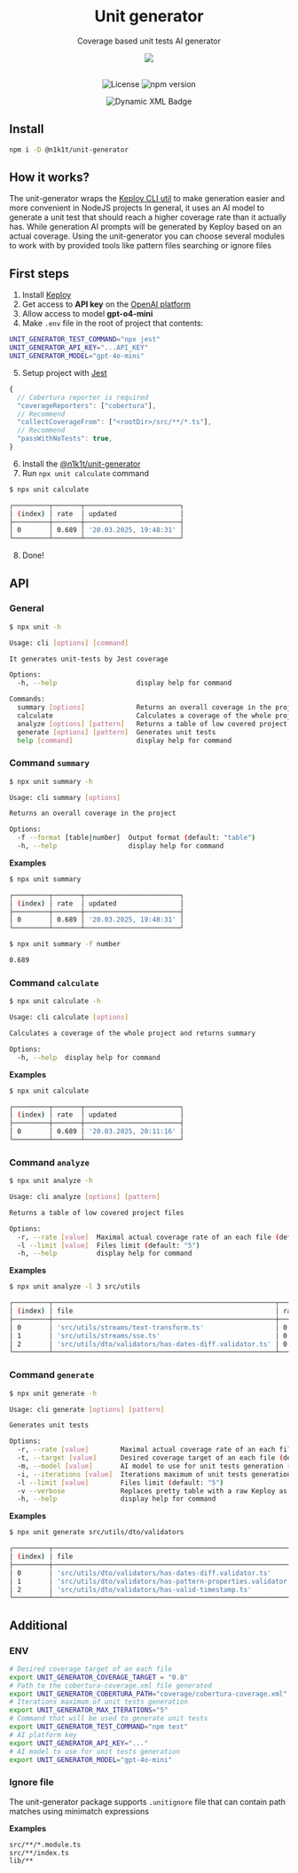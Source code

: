 <div align='center'>
  <h1>Unit generator</h1>
  <p>Coverage based unit tests AI generator</p>

  <img src="https://raw.githubusercontent.com/n1k1t/unit-generator/refs/heads/master/images/preview.png?raw=true" />

  <br />
  <br />

  ![License](https://img.shields.io/badge/License-MIT-yellow.svg)
  ![npm version](https://badge.fury.io/js/@n1k1t%2Funit-generator.svg)

  ![Dynamic XML Badge](https://img.shields.io/badge/dynamic/xml?url=https%3A%2F%2Fgithub.com%2Fn1k1t%2Funit-generator%2Fblob%2Fmaster%2Fcoverage%2Fcobertura-coverage.xml%3Fraw%3Dtrue&query=round(%2Fcoverage%2F%40line-rate%20*%201000)%20div%201000&label=coverage)
</div>

## Install

```bash
npm i -D @n1k1t/unit-generator
```

## How it works?

The unit-generator wraps the [Keploy CLI util](https://keploy.io/docs/running-keploy/unit-test-generator/) to make generation easier and more convenient in NodeJS projects
In general, it uses an AI model to generate a unit test that should reach a higher coverage rate than it actually has. While generation AI prompts will be generated by Keploy based on an actual coverage. Using the unit-generator you can choose several modules to work with by provided tools like pattern files searching or ignore files

## First steps

1. Install [Keploy](https://keploy.io/docs/server/installation/)
2. Get access to **API key** on the [OpenAI platform](https://platform.openai.com/)
3. Allow access to model **gpt-o4-mini**
4. Make `.env` file in the root of project that contents:
```bash
UNIT_GENERATOR_TEST_COMMAND="npx jest"
UNIT_GENERATOR_API_KEY="...API_KEY"
UNIT_GENERATOR_MODEL="gpt-4o-mini"
```
5. Setup project with [Jest](https://www.npmjs.com/package/jest)
```js
{
  // Cobertura reporter is required
  "coverageReporters": ["cobertura"],
  // Recommend
  "collectCoverageFrom": ["<rootDir>/src/**/*.ts"],
  // Recommend
  "passWithNoTests": true,
}
```
6. Install the [@n1k1t/unit-generator](#install)
7. Run `npx unit calculate` command
```bash
$ npx unit calculate

┌─────────┬───────┬────────────────────────┐
│ (index) │ rate  │ updated                │
├─────────┼───────┼────────────────────────┤
│ 0       │ 0.689 │ '20.03.2025, 19:48:31' │
└─────────┴───────┴────────────────────────┘
```
8. Done!

## API

### General

```bash
$ npx unit -h

Usage: cli [options] [command]

It generates unit-tests by Jest coverage

Options:
  -h, --help                    display help for command

Commands:
  summary [options]             Returns an overall coverage in the project
  calculate                     Calculates a coverage of the whole project and returns summary
  analyze [options] [pattern]   Returns a table of low covered project files
  generate [options] [pattern]  Generates unit tests
  help [command]                display help for command
```

###  Command `summary`

```bash
$ npx unit summary -h

Usage: cli summary [options]

Returns an overall coverage in the project

Options:
  -f --format [table|number]  Output format (default: "table")
  -h, --help                  display help for command
```

**Examples**

```bash
$ npx unit summary

┌─────────┬───────┬────────────────────────┐
│ (index) │ rate  │ updated                │
├─────────┼───────┼────────────────────────┤
│ 0       │ 0.689 │ '20.03.2025, 19:48:31' │
└─────────┴───────┴────────────────────────┘
```

```bash
$ npx unit summary -f number

0.689
```

###  Command `calculate`

```bash
$ npx unit calculate -h

Usage: cli calculate [options]

Calculates a coverage of the whole project and returns summary

Options:
  -h, --help  display help for command
```

**Examples**

```bash
$ npx unit calculate

┌─────────┬───────┬────────────────────────┐
│ (index) │ rate  │ updated                │
├─────────┼───────┼────────────────────────┤
│ 0       │ 0.689 │ '20.03.2025, 20:11:16' │
└─────────┴───────┴────────────────────────┘
```

###  Command `analyze`

```bash
$ npx unit analyze -h

Usage: cli analyze [options] [pattern]

Returns a table of low covered project files

Options:
  -r, --rate [value]  Maximal actual coverage rate of an each file (default: "0.8")
  -l --limit [value]  Files limit (default: "5")
  -h, --help          display help for command
```

**Examples**

```bash
$ npx unit analyze -l 3 src/utils

┌─────────┬────────────────────────────────────────────────────────┬───────┐
│ (index) │ file                                                   │ rate  │
├─────────┼────────────────────────────────────────────────────────┼───────┤
│ 0       │ 'src/utils/streams/text-transform.ts'                  │ 0.107 │
│ 1       │ 'src/utils/streams/sse.ts'                             │ 0.316 │
│ 2       │ 'src/utils/dto/validators/has-dates-diff.validator.ts' │ 0.421 │
└─────────┴────────────────────────────────────────────────────────┴───────┘
```

###  Command `generate`

```bash
$ npx unit generate -h

Usage: cli generate [options] [pattern]

Generates unit tests

Options:
  -r, --rate [value]        Maximal actual coverage rate of an each file (default: "0.8")
  -t, --target [value]      Desired coverage target of an each file (default: "0.8")
  -m, --model [value]       AI model to use for unit tests generation (default: "gpt-4o-mini")
  -i, --iterations [value]  Iterations maximum of unit tests generation (default: "5")
  -l --limit [value]        Files limit (default: "5")
  -v --verbose              Replaces pretty table with a raw Keploy as output (default: false)
  -h, --help                display help for command
```

**Examples**

```bash
$ npx unit generate src/utils/dto/validators

┌─────────┬────────────────────────────────────────────────────────────────┬───────┬────────┬────────┬─────────┐
│ (index) │ file                                                           │ rate  │ target │ status │ spent   │
├─────────┼────────────────────────────────────────────────────────────────┼───────┼────────┼────────┼─────────┤
│ 0       │ 'src/utils/dto/validators/has-dates-diff.validator.ts'         │ 1     │ 0.8    │ 'DONE' │ 166.256 │
│ 1       │ 'src/utils/dto/validators/has-pattern-properties.validator.ts' │ 1     │ 0.8    │ 'DONE' │ 154.54  │
│ 2       │ 'src/utils/dto/validators/has-valid-timestamp.ts'              │ 0.636 │ 0.8    │ 'DONE' │ 137.068 │
└─────────┴────────────────────────────────────────────────────────────────┴───────┴────────┴────────┴─────────┘
```

## Additional

### ENV

```bash
# Desired coverage target of an each file
export UNIT_GENERATOR_COVERAGE_TARGET = "0.8"
# Path to the cobertura-coverage.xml file generated
export UNIT_GENERATOR_COBERTURA_PATH="coverage/cobertura-coverage.xml"
# Iterations maximum of unit tests generation
export UNIT_GENERATOR_MAX_ITERATIONS="5"
# Command that will be used to generate unit tests
export UNIT_GENERATOR_TEST_COMMAND="npm test"
# AI platform key
export UNIT_GENERATOR_API_KEY="..."
# AI model to use for unit tests generation
export UNIT_GENERATOR_MODEL="gpt-4o-mini"
```

### Ignore file

The unit-generator package supports `.unitignore` file that can contain path matches using minimatch expressions

**Examples**

```bash
src/**/*.module.ts
src/**/index.ts
lib/**
```

